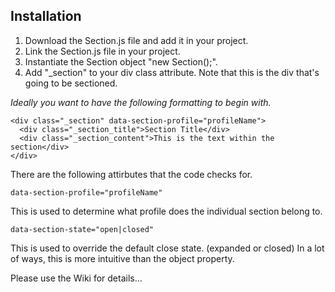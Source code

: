## Installation
1. Download the Section.js file and add it in your project.
2. Link the Section.js file in your project.
3. Instantiate the Section object "new Section();".
4. Add "_section" to your div class attribute. Note that this is the div that's going to be sectioned.

_Ideally you want to have the following formatting to begin with._

    <div class="_section" data-section-profile="profileName">
      <div class="_section_title">Section Title</div>
      <div class="_section_content">This is the text within the section</div>
    </div>

There are the following attirbutes that the code checks for.

    data-section-profile="profileName"
   
This is used to determine what profile does the individual section belong to.

    data-section-state="open|closed"
    
This is used to override the default close state. (expanded or closed) In a lot of ways, this is more intuitive than the object property.

Please use the Wiki for details...
